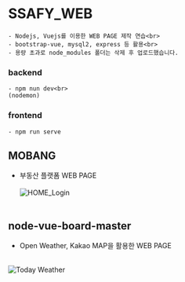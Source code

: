 # SSAFY_WEB<br>
```
- Nodejs, Vuejs를 이용한 WEB PAGE 제작 연습<br>
- bootstrap-vue, mysql2, express 등 활용<br>
- 용량 초과로 node_modules 폴더는 삭제 후 업로드했습니다.
```
### backend
```
- npm nun dev<br> 
(nodemon)
```
### frontend
```
- npm run serve
```
## MOBANG<br>
- 부동산 플랫폼 WEB PAGE<br><br>
![HOME_Login](https://user-images.githubusercontent.com/69624521/93374757-22bdd000-f892-11ea-9568-5172cdf5ec8f.PNG) <br><br>

## node-vue-board-master<br>
- Open Weather, Kakao MAP을 활용한 WEB PAGE<br><br>

![Today Weather](https://user-images.githubusercontent.com/69624521/93374769-28b3b100-f892-11ea-8e7d-990184de0cc3.PNG)<br><br>
